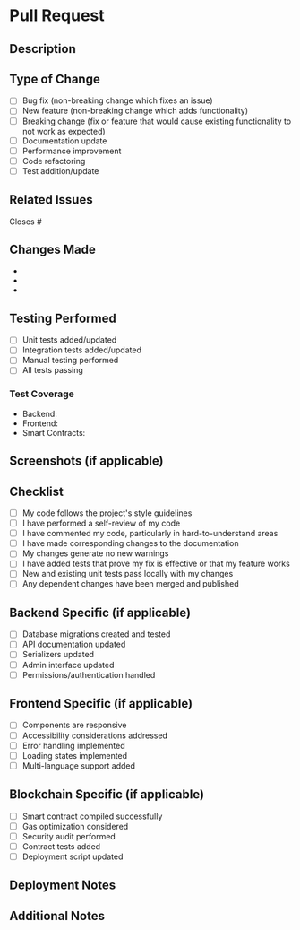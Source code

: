 # Pull Request

## Description
<!-- Provide a brief description of the changes in this PR -->

## Type of Change
<!-- Mark the relevant option with an 'x' -->
- [ ] Bug fix (non-breaking change which fixes an issue)
- [ ] New feature (non-breaking change which adds functionality)
- [ ] Breaking change (fix or feature that would cause existing functionality to not work as expected)
- [ ] Documentation update
- [ ] Performance improvement
- [ ] Code refactoring
- [ ] Test addition/update

## Related Issues
<!-- Link to related issues using #issue_number -->
Closes #

## Changes Made
<!-- List the main changes made in this PR -->
- 
- 
- 

## Testing Performed
<!-- Describe the testing you performed -->
- [ ] Unit tests added/updated
- [ ] Integration tests added/updated
- [ ] Manual testing performed
- [ ] All tests passing

### Test Coverage
- Backend: <!-- e.g., 85% -->
- Frontend: <!-- e.g., 80% -->
- Smart Contracts: <!-- e.g., 90% -->

## Screenshots (if applicable)
<!-- Add screenshots for UI changes -->

## Checklist
<!-- Mark completed items with an 'x' -->
- [ ] My code follows the project's style guidelines
- [ ] I have performed a self-review of my code
- [ ] I have commented my code, particularly in hard-to-understand areas
- [ ] I have made corresponding changes to the documentation
- [ ] My changes generate no new warnings
- [ ] I have added tests that prove my fix is effective or that my feature works
- [ ] New and existing unit tests pass locally with my changes
- [ ] Any dependent changes have been merged and published

## Backend Specific (if applicable)
- [ ] Database migrations created and tested
- [ ] API documentation updated
- [ ] Serializers updated
- [ ] Admin interface updated
- [ ] Permissions/authentication handled

## Frontend Specific (if applicable)
- [ ] Components are responsive
- [ ] Accessibility considerations addressed
- [ ] Error handling implemented
- [ ] Loading states implemented
- [ ] Multi-language support added

## Blockchain Specific (if applicable)
- [ ] Smart contract compiled successfully
- [ ] Gas optimization considered
- [ ] Security audit performed
- [ ] Contract tests added
- [ ] Deployment script updated

## Deployment Notes
<!-- Any special deployment considerations -->

## Additional Notes
<!-- Any additional information for reviewers -->
